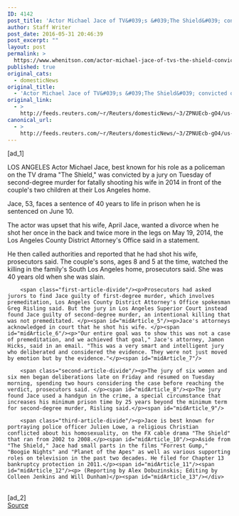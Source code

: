 ```yaml
---
ID: 4142
post_title: 'Actor Michael Jace of TV&#039;s &#039;The Shield&#039; convicted of murdering wife'
author: Staff Writer
post_date: 2016-05-31 20:46:39
post_excerpt: ""
layout: post
permalink: >
  https://www.whenitson.com/actor-michael-jace-of-tvs-the-shield-convicted-of-murdering-wife/
published: true
original_cats:
  - domesticNews
original_title:
  - 'Actor Michael Jace of TV&#039;s &#039;The Shield&#039; convicted of murdering wife'
original_link:
  - >
    http://feeds.reuters.com/~r/Reuters/domesticNews/~3/ZPNUEcb-gO4/us-people-michaeljace-idUSKCN0YM2CC
canonical_url:
  - >
    http://feeds.reuters.com/~r/Reuters/domesticNews/~3/ZPNUEcb-gO4/us-people-michaeljace-idUSKCN0YM2CC
---
```

 [ad_1]
<br><div id="articleText">
<span id="midArticle_start"/>

<span id="midArticle_0"/><span class="focusParagraph" readability="6"><p><span class="articleLocation">LOS ANGELES</span> Actor Michael Jace, best known for his role as a policeman on the TV drama "The Shield," was convicted by a jury on Tuesday of second-degree murder for fatally shooting his wife in 2014 in front of the couple's two children at their Los Angeles home.</p></span><span id="midArticle_1"/><p>Jace, 53, faces a sentence of 40 years to life in prison when he is sentenced on June 10. </p><span id="midArticle_2"/><p>The actor was upset that his wife, April Jace, wanted a divorce when he shot her once in the back and twice more in the legs on May 19, 2014, the Los Angeles County District Attorney's Office said in a statement.</p><span id="midArticle_3"/><p>He then called authorities and reported that he had shot his wife, prosecutors said. The couple's sons, ages 8 and 5 at the time, watched the killing in the family's South Los Angeles home, prosecutors said. She was 40 years old when she was slain.</p><span id="midArticle_4"/>
        
        <span class="first-article-divide"/><p>Prosecutors had asked jurors to find Jace guilty of first-degree murder, which involves premeditation, Los Angeles County District Attorney's Office spokesman Greg Risling said. But the jury in Los Angeles Superior Court instead found Jace guilty of second-degree murder, an intentional killing that was not premeditated. </p><span id="midArticle_5"/><p>Jace's attorneys acknowledged in court that he shot his wife. </p><span id="midArticle_6"/><p>"Our entire goal was to show this was not a case of premeditation, and we achieved that goal," Jace's attorney, Jamon Hicks, said in an email. "This was a very smart and intelligent jury who deliberated and considered the evidence. They were not just moved by emotion but by the evidence."</p><span id="midArticle_7"/>
        
        <span class="second-article-divide"/><p>The jury of six women and six men began deliberations late on Friday and resumed on Tuesday morning, spending two hours considering the case before reaching the verdict, prosecutors said. </p><span id="midArticle_8"/><p>The jury found Jace used a handgun in the crime, a special circumstance that increases his minimum prison time by 25 years beyond the minimum term for second-degree murder, Risling said.</p><span id="midArticle_9"/>
        
        <span class="third-article-divide"/><p>Jace is best known for portraying police officer Julien Lowe, a religious Christian conflicted about his homosexuality, on the FX cable drama "The Shield" that ran from 2002 to 2008.</p><span id="midArticle_10"/><p>Aside from "The Shield," Jace had small parts in the films "Forrest Gump," "Boogie Nights" and "Planet of the Apes" as well as various supporting roles on television in the past two decades. He filed for Chapter 13 bankruptcy protection in 2011.</p><span id="midArticle_11"/><span id="midArticle_12"/><p> (Reporting by Alex Dobuzinskis; Editing by Colleen Jenkins and Will Dunham)</p><span id="midArticle_13"/></div>
<br>[ad_2]
<br><a href="http://feeds.reuters.com/~r/Reuters/domesticNews/~3/ZPNUEcb-gO4/us-people-michaeljace-idUSKCN0YM2CC">Source </a>